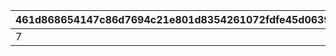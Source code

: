 |461d868654147c86d7694c21e801d8354261072fdfe45d063941db2b7fb5a506|21ceaa87a4063892470a33a59c482a0381552f8c2c13dc6e87c1da8739edf2be|66db3048e5c6a07c4b46ca14ee55ea6b1763c7c4765fbb4c051316bd895679c6|0e80f6ce8b8735f62fab7cae6e199cfc520ec4db60aefe0f0b20ce77a19ba51e|
| --- | --- | --- | --- |
|7|2|10003|1|